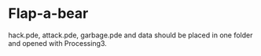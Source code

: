 # Flap-a-bear
hack.pde, attack.pde, garbage.pde and data should be placed in one folder and opened with Processing3.
